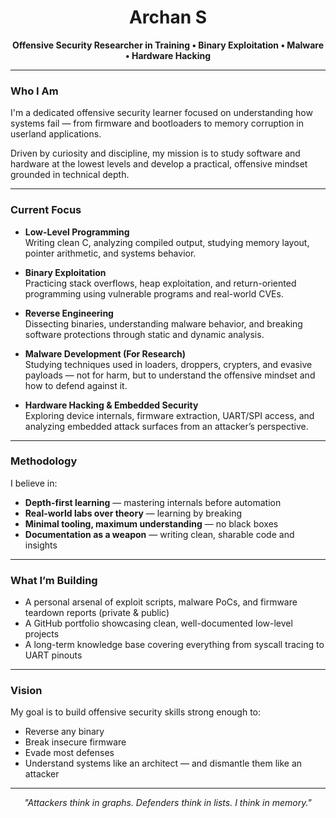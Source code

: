 <h1 align="center">Archan S</h1>
<p align="center"><strong>Offensive Security Researcher in Training • Binary Exploitation • Malware • Hardware Hacking</strong></p>

---

###  Who I Am

I'm a dedicated offensive security learner focused on understanding how systems fail — from firmware and bootloaders to memory corruption in userland applications.

Driven by curiosity and discipline, my mission is to study software and hardware at the lowest levels and develop a practical, offensive mindset grounded in technical depth.

---

###  Current Focus

- **Low-Level Programming**  
  Writing clean C, analyzing compiled output, studying memory layout, pointer arithmetic, and systems behavior.

- **Binary Exploitation**  
  Practicing stack overflows, heap exploitation, and return-oriented programming using vulnerable programs and real-world CVEs.

- **Reverse Engineering**  
  Dissecting binaries, understanding malware behavior, and breaking software protections through static and dynamic analysis.

- **Malware Development (For Research)**  
  Studying techniques used in loaders, droppers, crypters, and evasive payloads — not for harm, but to understand the offensive mindset and how to defend against it.

- **Hardware Hacking & Embedded Security**  
  Exploring device internals, firmware extraction, UART/SPI access, and analyzing embedded attack surfaces from an attacker’s perspective.

---

###  Methodology

I believe in:

- **Depth-first learning** — mastering internals before automation  
- **Real-world labs over theory** — learning by breaking  
- **Minimal tooling, maximum understanding** — no black boxes  
- **Documentation as a weapon** — writing clean, sharable code and insights

---

###  What I’m Building

- A personal arsenal of exploit scripts, malware PoCs, and firmware teardown reports (private & public)  
- A GitHub portfolio showcasing clean, well-documented low-level projects  
- A long-term knowledge base covering everything from syscall tracing to UART pinouts

---

###  Vision

My goal is to build offensive security skills strong enough to:

- Reverse any binary  
- Break insecure firmware  
- Evade most defenses  
- Understand systems like an architect — and dismantle them like an attacker

---

<p align="center"><em>"Attackers think in graphs. Defenders think in lists. I think in memory."</em></p>
